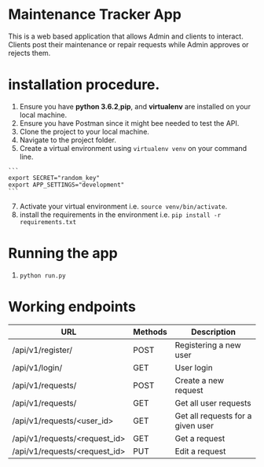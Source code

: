 # Maintenance Tracker App

This is a web based application that allows Admin and clients to interact. 
Clients post their maintenance or repair requests while Admin approves or rejects them.

# installation procedure.
  1. Ensure you have **python 3.6.2**,**pip**, and **virtualenv** are installed on your local machine.
  2. Ensure you have Postman since it might bee needed to test the API.
  3. Clone the project to your local machine.
  4. Navigate to the project folder.
  5. Create a virtual environment using `virtualenv venv` on your command line. 

    ```
    export SECRET="random_key"
    export APP_SETTINGS="development"
    ```
  7. Activate your virtual environment i.e. `source venv/bin/activate`.
  8. install the requirements in the environment i.e. `pip install -r requirements.txt`

# Running the app
  1. `python run.py`

# Working endpoints

  | URL                                              | Methods | Description                       |
  |--------------------------------------------------|---------|-----------------------------------|
  | /api/v1/register/                                | POST    | Registering a new user            |
  | /api/v1/login/                                   | GET     | User login                        |
  | /api/v1/requests/                                | POST    | Create a new request              |
  | /api/v1/requests/                                | GET     | Get all user requests             |
  | /api/v1/requests/<user_id>                       | GET     | Get all requests for a given user |
  | /api/v1/requests/<request_id>                    | GET     | Get a request                     |
  | /api/v1/requests/<request_id>                    | PUT     | Edit a request                    |
